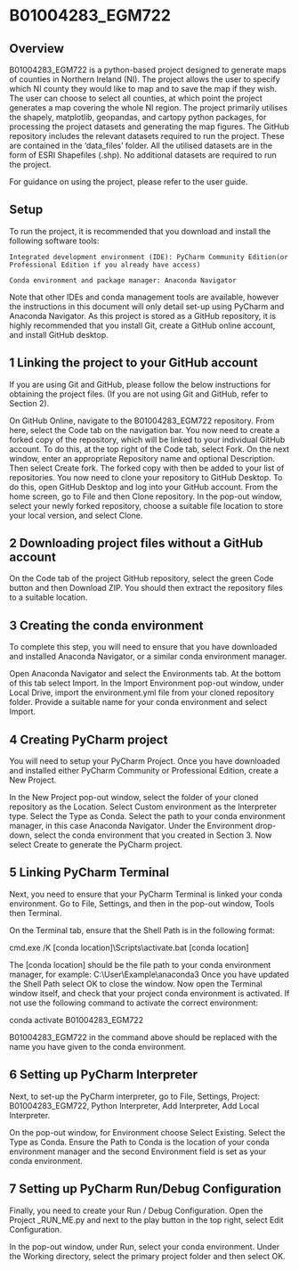 # B01004283_EGM722
Overview
----------------------------------------------------------------------------------------------------------------------------------------------------------------------
B01004283_EGM722 is a python-based project designed to generate maps of counties in Northern Ireland (NI). The project allows the user to specify which NI county they would like to map and to save the map if they wish. The user can choose to select all counties, at which point the project generates a map covering the whole NI region.
The project primarily utilises the shapely, matplotlib, geopandas, and cartopy python packages, for processing the project datasets and generating the map figures. 
The GitHub repository includes the relevant datasets required to run the project. These are contained in the ‘data_files’ folder. All the utilised datasets are in the form of ESRI Shapefiles (.shp). No additional datasets are required to run the project.

For guidance on using the project, please refer to the user guide.

Setup
----------------------------------------------------------------------------------------------------------------------------------------------------------------------
To run the project, it is recommended that you download and install the following software tools:
    
    Integrated development environment (IDE): PyCharm Community Edition(or Professional Edition if you already have access)
   
    Conda environment and package manager: Anaconda Navigator
    
Note that other IDEs and conda management tools are available, however the instructions in this document will only detail set-up using PyCharm and Anaconda Navigator.
As this project is stored as a GitHub repository, it is highly recommended that you install Git, create a GitHub online account, and install GitHub desktop.

1 Linking the project to your GitHub account
--------------------------------------------------------------------------------------------------------------------------------------------------------------------
If you are using Git and GitHub, please follow the below instructions for obtaining the project files. (If you are not using Git and GitHub, refer to Section 2).

On GitHub Online, navigate to the B01004283_EGM722 repository. From here, select the Code tab on the navigation bar.
You now need to create a forked copy of the repository, which will be linked to your individual GitHub account. To do this, at the top right of the Code tab, select Fork.
On the next window, enter an appropriate Repository name and optional Description. Then select Create fork. The forked copy with then be added to your list of repositories.
You now need to clone your repository to GitHub Desktop. To do this, open GitHub Desktop and log into your GitHub account. From the home screen, go to File and then Clone repository.
In the pop-out window, select your newly forked repository, choose a suitable file location to store your local version, and select Clone.

2 Downloading project files without a GitHub account
--------------------------------------------------------------------------------------------------------------------------------------------------------------------
On the Code tab of the project GitHub repository, select the green Code button and then Download ZIP. You should then extract the repository files to a suitable location.

3 Creating the conda environment
--------------------------------------------------------------------------------------------------------------------------------------------------------------------
To complete this step, you will need to ensure that you have downloaded and installed Anaconda Navigator, or a similar conda environment manager.

Open Anaconda Navigator and select the Environments tab. At the bottom of this tab select Import. In the Import Environment pop-out window, under Local Drive, import the environment.yml file from your cloned repository folder. Provide a suitable name for your conda environment and select Import.

4 Creating PyCharm project
--------------------------------------------------------------------------------------------------------------------------------------------------------------------
You will need to setup your PyCharm Project. Once you have downloaded and installed either PyCharm Community or Professional Edition, create a New Project.

In the New Project pop-out window, select the folder of your cloned repository as the Location.
Select Custom environment as the Interpreter type. Select the Type as Conda. Select the path to your conda environment manager, in this case Anaconda Navigator. Under the Environment drop-down, select the conda environment that you created in Section 3. Now select Create to generate the PyCharm project.

5 Linking PyCharm Terminal
--------------------------------------------------------------------------------------------------------------------------------------------------------------------
Next, you need to ensure that your PyCharm Terminal is linked your conda environment. Go to File, Settings, and then in the pop-out window, Tools then Terminal. 

On the Terminal tab, ensure that the Shell Path is in the following format:

cmd.exe /K [conda location]\Scripts\activate.bat [conda location]

The [conda location] should be the file path to your conda environment manager, for example: C:\User\Example\anaconda3
Once you have updated the Shell Path select OK to close the window.
Now open the Terminal window itself, and check that your project conda environment is activated. If not use the following command to activate the correct environment:

conda activate B01004283_EGM722

B01004283_EGM722 in the command above should be replaced with the name you have given to the conda environment.

6 Setting up PyCharm Interpreter
--------------------------------------------------------------------------------------------------------------------------------------------------------------------
Next, to set-up the PyCharm interpreter, go to File, Settings, Project: B01004283_EGM722, Python Interpreter, Add Interpreter, Add Local Interpreter.

On the pop-out window, for Environment choose Select Existing. Select the Type as Conda. Ensure the Path to Conda is the location of your conda environment manager and the second Environment field is set as your conda environment.

7 Setting up PyCharm Run/Debug Configuration 
--------------------------------------------------------------------------------------------------------------------------------------------------------------------
Finally, you need to create your Run / Debug Configuration. Open the Project _RUN_ME.py and next to the play button in the top right, select Edit Configuration.

In the pop-out window, under Run, select your conda environment. Under the Working directory, select the primary project folder and then select OK.
